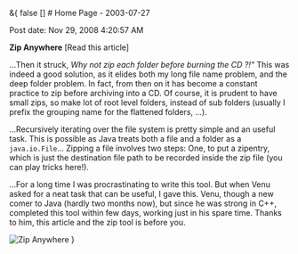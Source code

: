 &{<nil> false <nil> <nil> [] <nil> <nil> <nil> <nil> # Home Page - 2003-07-27

Post date: Nov 29, 2008 4:20:57 AM

**Zip Anywhere** [Read this article]

...Then it struck, *Why not zip each folder before burning the CD ?!"* This was indeed a good solution, as it elides both my long file name problem, and the deep folder problem. In fact, from then on it has become a constant practice to zip before archiving into a CD. Of course, it is prudent to have small zips, so make lot of root level folders, instead of sub folders (usually I prefix the grouping name for the flattened folders, ...).

...Recursively iterating over the file system is pretty simple and an useful task. This is possible as Java treats both a file and a folder as a `java.io.File`... Zipping a file involves two steps: One, to put a zipentry, which is just the destination file path to be recorded inside the zip file (you can play tricks here!).

...For a long time I was procrastinating to write this tool. But when Venu asked for a neat task that can be useful, I gave this. Venu, though a new comer to Java (hardly two months now), but since he was strong in C++, completed this tool within few days, working just in his spare time. Thanks to him, this article and the zip tool is before you.

![Zip Anywhere](Home%20Page%20-%202003-07-27/3147ec7842b24480bd5b2c0eea44b54c.jpg)
}